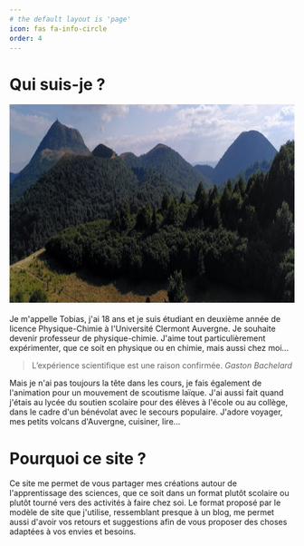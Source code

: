 ```yaml
---
# the default layout is 'page'
icon: fas fa-info-circle
order: 4
---
```


Qui suis-je ?
=======

<p>
  <img width="1400" height="350" src="/medias/Volcans.jpg" alt="Les volcans d'Auvergne"><br><br>
  Je m'appelle Tobias, j'ai 18 ans et je suis étudiant en deuxième année de licence Physique-Chimie à l'Université Clermont Auvergne. Je souhaite devenir professeur de physique-chimie. J'aime tout particulièrement expérimenter, que ce soit en physique ou en chimie, mais aussi chez moi...
</p>

> L’expérience scientifique est une raison confirmée. *Gaston Bachelard*

Mais je n'ai pas toujours la tête dans les cours, je fais également de l'animation pour un mouvement de scoutisme laïque. J'ai aussi fait quand j'étais au lycée du soutien scolaire pour des élèves à l'école ou au collège, dans le cadre d'un bénévolat avec le secours populaire. J'adore voyager, mes petits volcans d'Auvergne, cuisiner, lire...


Pourquoi ce site ?
=======

Ce site me permet de vous partager mes créations autour de l'apprentissage des sciences, que ce soit dans un format plutôt scolaire ou plutôt tourné vers des activités à faire chez soi. Le format proposé par le modèle de site que j'utilise, ressemblant presque à un blog, me permet aussi d'avoir vos retours et suggestions afin de vous proposer des choses adaptées à vos envies et besoins.
